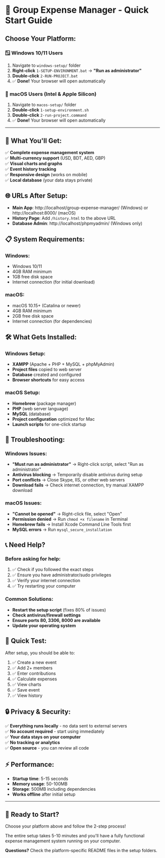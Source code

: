# 🚀 Group Expense Manager - Quick Start Guide

## Choose Your Platform:

### 🪟 **Windows 10/11 Users**
1. Navigate to `windows-setup/` folder
2. **Right-click** `1-SETUP-ENVIRONMENT.bat` → **"Run as administrator"**
3. **Double-click** `2-RUN-PROJECT.bat`
4. ✅ **Done!** Your browser will open automatically

### 🍎 **macOS Users (Intel & Apple Silicon)**
1. Navigate to `macos-setup/` folder
2. **Double-click** `1-setup-environment.sh`
3. **Double-click** `2-run-project.command`
4. ✅ **Done!** Your browser will open automatically

---

## 📱 What You'll Get:

✅ **Complete expense management system**  
✅ **Multi-currency support** (USD, BDT, AED, GBP)  
✅ **Visual charts and graphs**  
✅ **Event history tracking**  
✅ **Responsive design** (works on mobile)  
✅ **Local database** (your data stays private)  

## 🌐 URLs After Setup:
- **Main App**: http://localhost/group-expense-manager/ (Windows) or http://localhost:8000/ (macOS)
- **History Page**: Add `/history.html` to the above URL
- **Database Admin**: http://localhost/phpmyadmin/ (Windows only)

## 📋 System Requirements:

### Windows:
- Windows 10/11
- 4GB RAM minimum
- 1GB free disk space
- Internet connection (for initial download)

### macOS:
- macOS 10.15+ (Catalina or newer)
- 4GB RAM minimum
- 2GB free disk space
- Internet connection (for dependencies)

## 🛠 What Gets Installed:

### Windows Setup:
- **XAMPP** (Apache + PHP + MySQL + phpMyAdmin)
- **Project files** copied to web server
- **Database** created and configured
- **Browser shortcuts** for easy access

### macOS Setup:
- **Homebrew** (package manager)
- **PHP** (web server language)
- **MySQL** (database)
- **Project configuration** optimized for Mac
- **Launch scripts** for one-click startup

## 🚨 Troubleshooting:

### Windows Issues:
- **"Must run as administrator"** → Right-click script, select "Run as administrator"
- **Antivirus blocking** → Temporarily disable antivirus during setup
- **Port conflicts** → Close Skype, IIS, or other web servers
- **Download fails** → Check internet connection, try manual XAMPP download

### macOS Issues:
- **"Cannot be opened"** → Right-click file, select "Open"
- **Permission denied** → Run `chmod +x filename` in Terminal
- **Homebrew fails** → Install Xcode Command Line Tools first
- **MySQL errors** → Run `mysql_secure_installation`

## 📞 Need Help?

### Before asking for help:
1. ✅ Check if you followed the exact steps
2. ✅ Ensure you have administrator/sudo privileges  
3. ✅ Verify your internet connection
4. ✅ Try restarting your computer

### Common Solutions:
- **Restart the setup script** (fixes 80% of issues)
- **Check antivirus/firewall settings**
- **Ensure ports 80, 3306, 8000 are available**
- **Update your operating system**

## 🎯 Quick Test:

After setup, you should be able to:
1. ✅ Create a new event
2. ✅ Add 2+ members
3. ✅ Enter contributions
4. ✅ Calculate expenses
5. ✅ View charts
6. ✅ Save event
7. ✅ View history

## 🔒 Privacy & Security:

✅ **Everything runs locally** - no data sent to external servers  
✅ **No account required** - start using immediately  
✅ **Your data stays on your computer**  
✅ **No tracking or analytics**  
✅ **Open source** - you can review all code  

## ⚡ Performance:

- **Startup time**: 5-15 seconds
- **Memory usage**: 50-100MB
- **Storage**: 500MB including dependencies
- **Works offline** after initial setup

---

## 🎉 Ready to Start?

Choose your platform above and follow the 2-step process!

The entire setup takes 5-10 minutes and you'll have a fully functional expense management system running on your computer.

**Questions?** Check the platform-specific README files in the setup folders.